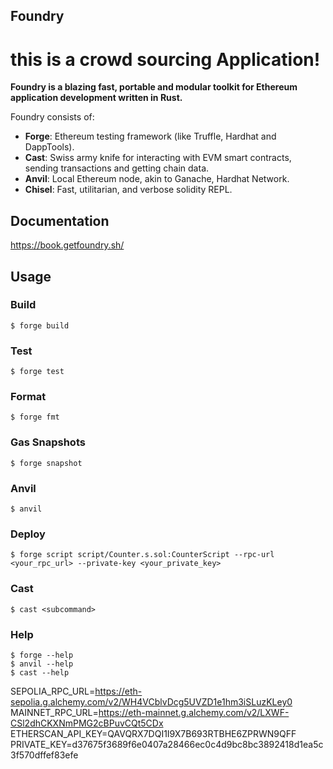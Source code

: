 ## Foundry

# this is a crowd sourcing Application!
**Foundry is a blazing fast, portable and modular toolkit for Ethereum application development written in Rust.**

Foundry consists of:

-   **Forge**: Ethereum testing framework (like Truffle, Hardhat and DappTools).
-   **Cast**: Swiss army knife for interacting with EVM smart contracts, sending transactions and getting chain data.
-   **Anvil**: Local Ethereum node, akin to Ganache, Hardhat Network.
-   **Chisel**: Fast, utilitarian, and verbose solidity REPL.

## Documentation

https://book.getfoundry.sh/

## Usage

### Build

```shell
$ forge build
```

### Test

```shell
$ forge test
```

### Format

```shell
$ forge fmt
```

### Gas Snapshots

```shell
$ forge snapshot
```

### Anvil

```shell
$ anvil
```

### Deploy

```shell
$ forge script script/Counter.s.sol:CounterScript --rpc-url <your_rpc_url> --private-key <your_private_key>
```

### Cast

```shell
$ cast <subcommand>
```

### Help

```shell
$ forge --help
$ anvil --help
$ cast --help
```


SEPOLIA_RPC_URL=https://eth-sepolia.g.alchemy.com/v2/WH4VCblvDcg5UVZD1e1hm3iSLuzKLey0
MAINNET_RPC_URL=https://eth-mainnet.g.alchemy.com/v2/LXWF-CSl2dhCKXNmPMG2cBPuvCQt5CDx
ETHERSCAN_API_KEY=QAVQRX7DQI1I9X7B693RTBHE6ZPRWN9QFF
PRIVATE_KEY=d37675f3689f6e0407a28466ec0c4d9bc8bc3892418d1ea5c3f570dffef83efe